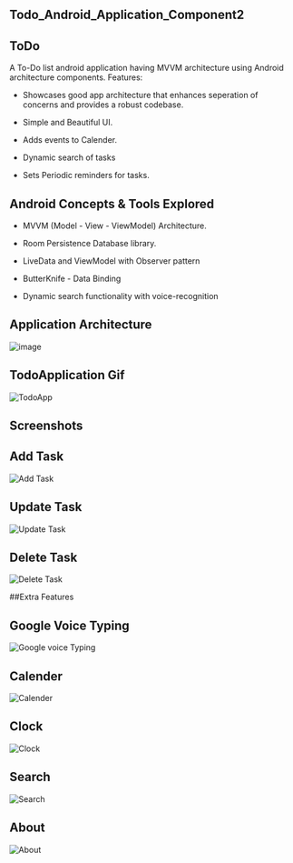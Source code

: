 ## Todo_Android_Application_Component2


## ToDo

A To-Do list android application having MVVM architecture using Android architecture components.
Features:


* Showcases good app architecture that enhances seperation of concerns and provides a robust codebase.


* Simple and Beautiful UI.

* Adds events to Calender.


* Dynamic search of tasks


* Sets Periodic reminders for tasks.



## Android Concepts & Tools Explored


 * MVVM (Model - View - ViewModel) Architecture.


 * Room Persistence Database library.


 * LiveData and ViewModel with Observer pattern


 * ButterKnife - Data Binding


 * Dynamic search functionality with voice-recognition



## Application Architecture


  ![image](https://github.com/Dinesh672/Todo_Android_Application_Component2/assets/66740714/a3580c6c-7fd2-494c-ad18-0b9890db995d)  


## TodoApplication Gif 


![TodoApp](https://github.com/Dinesh672/Todo_Android_Application_Component2/assets/66740714/19d39b0b-b443-470f-995a-e2bb30063f26) 


## Screenshots


## Add Task


![Add Task](https://github.com/Dinesh672/Todo_Android_Application_Component2/assets/66740714/7168184a-6d58-4d73-90bb-b5ffe10d814c)


## Update Task


![Update Task](https://github.com/Dinesh672/Todo_Android_Application_Component2/assets/66740714/71cab997-52af-410a-8c5a-548fde20b573)


## Delete Task



![Delete Task](https://github.com/Dinesh672/Todo_Android_Application_Component2/assets/66740714/297ede36-db56-45fb-99fd-16c8a8829a28)


##Extra Features


## Google Voice Typing


![Google voice Typing](https://github.com/Dinesh672/Todo_Android_Application_Component2/assets/66740714/0f65cd3c-eada-4084-b3f2-513ce7e7a9bc)



## Calender


![Calender](https://github.com/Dinesh672/Todo_Android_Application_Component2/assets/66740714/f7152848-a24e-43cf-9407-c3f4ae0b361f)


## Clock


![Clock](https://github.com/Dinesh672/Todo_Android_Application_Component2/assets/66740714/12ed6786-135d-487a-a388-c1ee3b5e70c3)


## Search


![Search](https://github.com/Dinesh672/Todo_Android_Application_Component2/assets/66740714/5bba1337-1d5c-400b-bbf5-f7755dc8cad2)


## About


![About](https://github.com/Dinesh672/Todo_Android_Application_Component2/assets/66740714/aa45f350-d3b6-47da-9a75-c38a981ad0f6)




